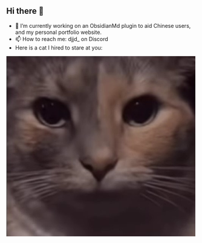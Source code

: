 ## Hi there 👋

- 🔭 I’m currently working on an ObsidianMd plugin to aid Chinese users, and my personal portfolio website.
- 📫 How to reach me: djjd_ on Discord
- Here is a cat I hired to stare at you:

![hired cat](imCooked_cat.jpg "Title")

<!--
**kiwidisco/kiwidisco** is a ✨ _special_ ✨ repository because its `README.md` (this file) appears on your GitHub profile.

Here are some ideas to get you started:

- 🔭 I’m currently working on ...
- 🌱 I’m currently learning ...
- 👯 I’m looking to collaborate on ...
- 🤔 I’m looking for help with ...
- 💬 Ask me about ...
- 📫 How to reach me: ...
- 😄 Pronouns: ...
- ⚡ Fun fact: ...
-->
